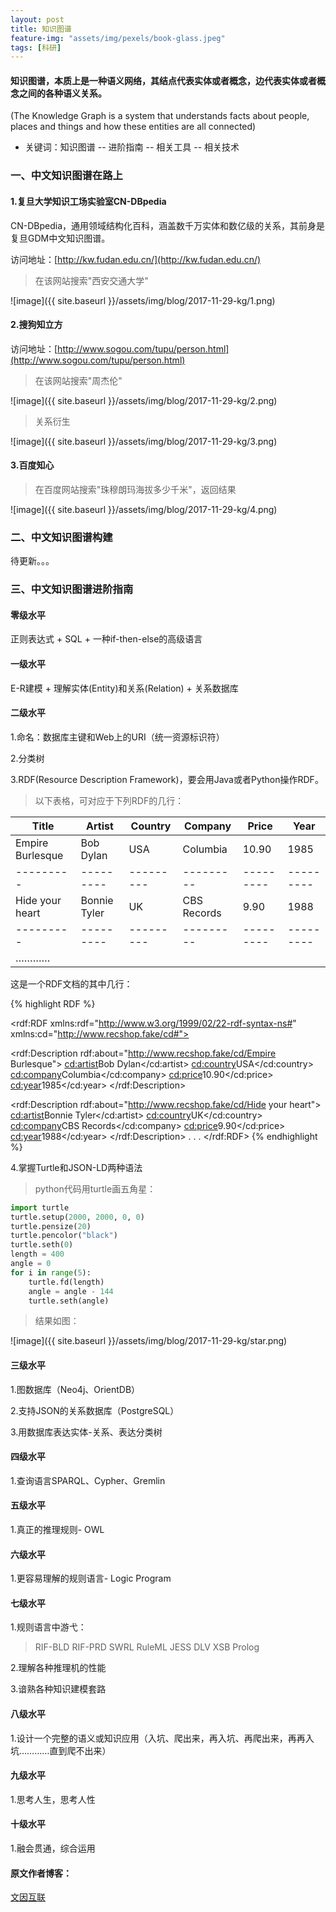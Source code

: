 ```yaml
---
layout: post
title: 知识图谱
feature-img: "assets/img/pexels/book-glass.jpeg"
tags: [科研]
---
```

#### 知识图谱，本质上是一种语义网络，其结点代表实体或者概念，边代表实体或者概念之间的各种语义关系。

(The Knowledge Graph is a system that understands facts about people, places and things and how these entities are all connected)

* 关键词：知识图谱 -- 进阶指南 -- 相关工具 -- 相关技术

### 一、中文知识图谱在路上

#### 1.复旦大学知识工场实验室CN-DBpedia

CN-DBpedia，通用领域结构化百科，涵盖数千万实体和数亿级的关系，其前身是复旦GDM中文知识图谱。

访问地址：[http://kw.fudan.edu.cn/](http://kw.fudan.edu.cn/)

>在该网站搜索"西安交通大学"

![image]({{ site.baseurl }}/assets/img/blog/2017-11-29-kg/1.png)

#### 2.搜狗知立方

访问地址：[http://www.sogou.com/tupu/person.html](http://www.sogou.com/tupu/person.html)

>在该网站搜索"周杰伦"

![image]({{ site.baseurl }}/assets/img/blog/2017-11-29-kg/2.png)

>关系衍生

![image]({{ site.baseurl }}/assets/img/blog/2017-11-29-kg/3.png)

#### 3.百度知心

>在百度网站搜索"珠穆朗玛海拔多少千米"，返回结果

![image]({{ site.baseurl }}/assets/img/blog/2017-11-29-kg/4.png)

### 二、中文知识图谱构建

待更新。。。

### 三、中文知识图谱进阶指南

#### 零级水平

正则表达式 + SQL + 一种if-then-else的高级语言

#### 一级水平

E-R建模 + 理解实体(Entity)和关系(Relation) + 关系数据库

#### 二级水平

1.命名：数据库主键和Web上的URI（统一资源标识符）

2.分类树

3.RDF(Resource Description Framework)，要会用Java或者Python操作RDF。

>以下表格，可对应于下列RDF的几行：

Title  | Artist  | Country  | Company  | Price  | Year
--------- | --------- | --------- | --------- | --------- | ---------
Empire Burlesque  | Bob Dylan  | USA  | Columbia  | 10.90  | 1985
--------- | --------- | --------- | --------- | --------- | ---------
Hide your heart | Bonnie Tyler  | UK  | CBS Records  | 9.90  | 1988
--------- | --------- | --------- | --------- | --------- | ---------
………… |   |   |  |  |

这是一个RDF文档的其中几行：

{% highlight RDF %}
<?xml version="1.0"?>

<rdf:RDF
xmlns:rdf="http://www.w3.org/1999/02/22-rdf-syntax-ns#"
xmlns:cd="http://www.recshop.fake/cd#">

<rdf:Description
 rdf:about="http://www.recshop.fake/cd/Empire Burlesque">
  <cd:artist>Bob Dylan</cd:artist>
  <cd:country>USA</cd:country>
  <cd:company>Columbia</cd:company>
  <cd:price>10.90</cd:price>
  <cd:year>1985</cd:year>
</rdf:Description>

<rdf:Description
 rdf:about="http://www.recshop.fake/cd/Hide your heart">
  <cd:artist>Bonnie Tyler</cd:artist>
  <cd:country>UK</cd:country>
  <cd:company>CBS Records</cd:company>
  <cd:price>9.90</cd:price>
  <cd:year>1988</cd:year>
</rdf:Description>
.
.
.
</rdf:RDF>
{% endhighlight %}

4.掌握Turtle和JSON-LD两种语法

>python代码用turtle画五角星：

```python
import turtle
turtle.setup(2000, 2000, 0, 0)
turtle.pensize(20)
turtle.pencolor("black")
turtle.seth(0)
length = 400
angle = 0
for i in range(5):
    turtle.fd(length)
    angle = angle - 144
    turtle.seth(angle)
```

>结果如图：

![image]({{ site.baseurl }}/assets/img/blog/2017-11-29-kg/star.png)

#### 三级水平

1.图数据库（Neo4j、OrientDB）

2.支持JSON的关系数据库（PostgreSQL）

3.用数据库表达实体-关系、表达分类树

#### 四级水平

1.查询语言SPARQL、Cypher、Gremlin

#### 五级水平

1.真正的推理规则- OWL

#### 六级水平

1.更容易理解的规则语言- Logic Program

#### 七级水平

1.规则语言中游弋：

>RIF-BLD
>RIF-PRD
>SWRL
>RuleML
>JESS
>DLV
>XSB
>Prolog

2.理解各种推理机的性能

3.谙熟各种知识建模套路

#### 八级水平

1.设计一个完整的语义或知识应用（入坑、爬出来，再入坑、再爬出来，再再入坑…………直到爬不出来）

#### 九级水平

1.思考人生，思考人性

#### 十级水平

1.融会贯通，综合运用

#### 原文作者博客：

[文因互联](http://blog.memect.cn/)